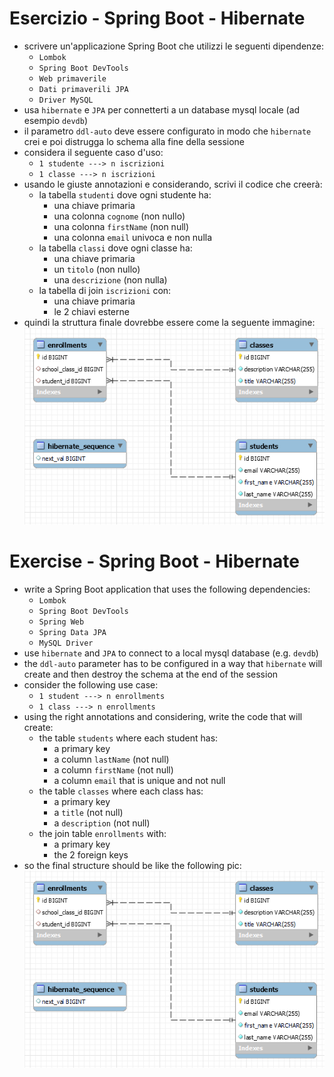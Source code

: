 # Esercizio - Spring Boot - Hibernate
* scrivere un'applicazione Spring Boot che utilizzi le seguenti dipendenze:
  * `Lombok`
  * `Spring Boot DevTools`
  * `Web primaverile`
  * `Dati primaverili JPA`
  * `Driver MySQL`
* usa `hibernate` e `JPA` per connetterti a un database mysql locale (ad esempio `devdb`)
* il parametro `ddl-auto` deve essere configurato in modo che `hibernate` crei e poi distrugga lo schema alla fine della sessione
* considera il seguente caso d'uso:
  * `1 studente ---> n iscrizioni`
  * `1 classe ---> n iscrizioni`
* usando le giuste annotazioni e considerando, scrivi il codice che creerà:
  * la tabella `studenti` dove ogni studente ha:
    * una chiave primaria
    * una colonna `cognome` (non nullo)
    * una colonna `firstName` (non null)
    * una colonna `email` univoca e non nulla
  * la tabella `classi` dove ogni classe ha:
    * una chiave primaria
    * un `titolo` (non nullo)
    * una `descrizione` (non nulla)
  * la tabella di join `iscrizioni` con:
    * una chiave primaria
    * le 2 chiavi esterne
* quindi la struttura finale dovrebbe essere come la seguente immagine:
  ![](er-diagram.PNG)
# Exercise - Spring Boot - Hibernate
* write a Spring Boot application that uses the following dependencies:
  * `Lombok`
  * `Spring Boot DevTools`
  * `Spring Web`
  * `Spring Data JPA` 
  * `MySQL Driver`
* use `hibernate` and `JPA` to connect to a local mysql database (e.g. `devdb`)
* the `ddl-auto` parameter has to be configured in a way that `hibernate` will create and then destroy the schema at the end of the session
* consider the following use case:
  * `1 student ---> n enrollments`
  * `1 class ---> n enrollments`
* using the right annotations and considering, write the code that will create:
  * the table `students` where each student has:
    * a primary key
    * a column `lastName` (not null)
    * a column `firstName` (not null)
    * a column `email` that is unique and not null
  * the table `classes` where each class has:
    * a primary key
    * a `title` (not null)
    * a `description` (not null)
  * the join table `enrollments` with:
    * a primary key
    * the 2 foreign keys
* so the final structure should be like the following pic:
  ![](er-diagram.PNG)
